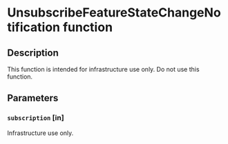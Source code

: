 # UnsubscribeFeatureStateChangeNotification function

## Description

This function is intended for infrastructure use only. Do not use this function.

## Parameters

### `subscription` [in]

Infrastructure use only.